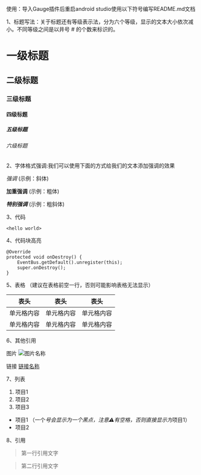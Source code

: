 使用：导入Gauge插件后重启android studio使用以下符号编写README.md文档

1、标题写法：关于标题还有等级表示法，分为六个等级，显示的文本大小依次减小。不同等级之间是以井号  #  的个数来标识的。

# 一级标题
## 二级标题
### 三级标题
#### 四级标题
##### 五级标题
###### 六级标题

2、字体格式强调:我们可以使用下面的方式给我们的文本添加强调的效果

*强调*  (示例：斜体)

**加重强调**  (示例：粗体)

***特别强调*** (示例：粗斜体)

3、代码

`<hello world>`

4、代码块高亮

```
@Override
protected void onDestroy() {
    EventBus.getDefault().unregister(this);
    super.onDestroy();
}
```

5、表格 （建议在表格前空一行，否则可能影响表格无法显示）

 表头  | 表头  | 表头
 ---- | ----- | ------
 单元格内容  | 单元格内容 | 单元格内容
 单元格内容  | 单元格内容 | 单元格内容

6、其他引用

图片
![图片名称](https://www.baidu.com/img/bd_logo1.png)

链接
[链接名称](https://www.baidu.com/)

7、列表

1. 项目1
2. 项目2
3. 项目3
* 项目1 （一个*号会显示为一个黑点，注意⚠️有空格，否则直接显示为*项目1）
* 项目2

8、引用

> 第一行引用文字

> 第二行引用文字
